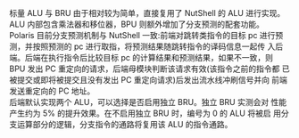 标量 ALU 与 BRU 由于相对较为简单，直接复用了 NutShell 的 ALU 进行实现。ALU 内部包含乘法器和移位器，BPU 则额外增加了分支预测的配套功能。<br />Polaris 目前分支预测机制与 NutShell 一致:前端对跳转类指令的目标 pc 进行预测，并按照预测的 pc 进行取指，将预测结果随跳转指令的译码信息一起传 入后端。后端在执行指令后比较目标 pc 的计算结果和预测结果，如果不一致，则 BPU 发出 PC 重定向的请求，后端母模块判断该请求有效(该指令之前的指令都 已被提交或即将被提交且没有发出 PC 重定向请求)后发出流水线冲刷信号并向 前端发送重定向的 PC 地址。<br />后端默认实现两个 ALU，可以选择是否启用独立 BRU。独立 BRU 实测会对 性能产生约为 5% 的提升效果。在不启用独立 BRU 时，编号为 0 的 ALU 将被启 用分支运算部分的逻辑，分支指令的通路将复用该 ALU 的指令通路。 <br /> 				<br /> 			<br /> 		<br /> 	 
